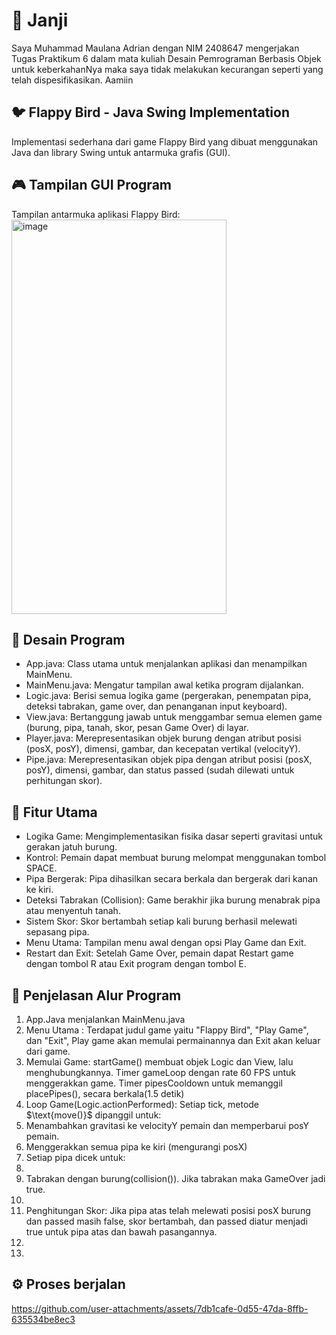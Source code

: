<h1>🧾 Janji</h1>
Saya Muhammad Maulana Adrian dengan NIM 2408647 mengerjakan Tugas Praktikum 6
dalam mata kuliah Desain Pemrograman Berbasis Objek untuk keberkahanNya maka
saya tidak melakukan kecurangan seperti yang telah dispesifikasikan. Aamiin

<h2>🐦 Flappy Bird - Java Swing Implementation</h2>
Implementasi sederhana dari game Flappy Bird yang dibuat menggunakan Java dan library Swing untuk antarmuka grafis (GUI).

<h2>🎮 Tampilan GUI Program</h2>
Tampilan antarmuka aplikasi Flappy Bird:<br>

<img width="344" height="631" alt="image" src="https://github.com/user-attachments/assets/0eba8ee9-d661-47a4-8e2d-323b36fa21cc" />

<h2>🧩 Desain Program</h2>

* App.java: Class utama untuk menjalankan aplikasi dan menampilkan MainMenu.<br>
* MainMenu.java: Mengatur tampilan awal ketika program dijalankan.<br>
* Logic.java: Berisi semua logika game (pergerakan, penempatan pipa, deteksi tabrakan, game over, dan penanganan input keyboard).<br>
* View.java: Bertanggung jawab untuk menggambar semua elemen game (burung, pipa, tanah, skor, pesan Game Over) di layar.<br>
* Player.java: Merepresentasikan objek burung dengan atribut posisi ($\text{posX}$, $\text{posY}$), dimensi, gambar, dan kecepatan vertikal ($\text{velocityY}$).<br>
* Pipe.java: Merepresentasikan objek pipa dengan atribut posisi ($\text{posX}$, $\text{posY}$), dimensi, gambar, dan status $\text{passed}$ (sudah dilewati untuk perhitungan skor).<br>

<h2>🚀 Fitur Utama</h2>

* Logika Game: Mengimplementasikan fisika dasar seperti gravitasi untuk gerakan jatuh burung.<br>
* Kontrol: Pemain dapat membuat burung melompat menggunakan tombol SPACE.<br>
* Pipa Bergerak: Pipa dihasilkan secara berkala dan bergerak dari kanan ke kiri.<br>
* Deteksi Tabrakan (Collision): Game berakhir jika burung menabrak pipa atau menyentuh tanah.<br>
* Sistem Skor: Skor bertambah setiap kali burung berhasil melewati sepasang pipa.<br>
* Menu Utama: Tampilan menu awal dengan opsi Play Game dan Exit.<br>
* Restart dan Exit: Setelah Game Over, pemain dapat Restart game dengan tombol R atau Exit program dengan tombol E.<br>


<h2>🧭 Penjelasan Alur Program</h2>
<ol>
  <li>
    App.Java menjalankan MainMenu.java
  </li>
  <li>
    Menu Utama : Terdapat judul game yaitu "Flappy Bird", "Play Game", dan "Exit", Play game akan memulai permainannya dan Exit akan keluar dari game.
  </li>
  <li>
    Memulai Game: startGame() membuat objek Logic dan View, lalu menghubungkannya. Timer gameLoop dengan rate 60 FPS untuk menggerakkan game. Timer pipesCooldown untuk memanggil placePipes(), secara berkala(1.5 detik)
  </li>
  <li>
    Loop Game(Logic.actionPerformed): Setiap tick, metode $\text{move()}$ dipanggil untuk:
    <li>
      Menambahkan gravitasi ke velocityY pemain dan memperbarui posY pemain.
    </li>
  <li>
    Menggerakkan semua pipa ke kiri (mengurangi posX)
  </li>
  <li>
    Setiap pipa dicek untuk:
    <li/>
    <li>
      Tabrakan dengan burung(collision()). Jika tabrakan maka GameOver jadi true.
    <li/>
      <li>
        Penghitungan Skor: Jika pipa atas telah melewati posisi posX burung dan passed masih false, skor bertambah, dan passed diatur menjadi true untuk pipa atas dan bawah pasangannya.
      </li>
  </li>
  </li>
  <li></li>
  <li></li>
</ol>

<h2>⚙️ Proses berjalan</h2>

https://github.com/user-attachments/assets/7db1cafe-0d55-47da-8ffb-635534be8ec3
